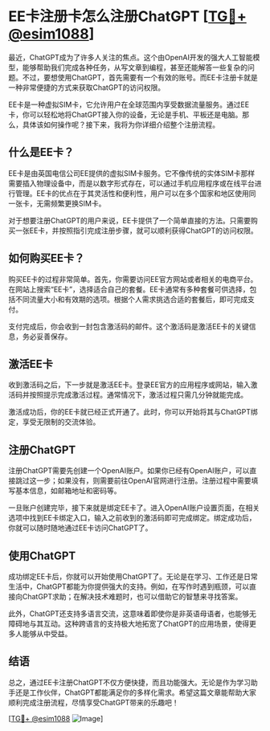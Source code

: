 # EE卡注册卡怎么注册ChatGPT [[TG💪+ @esim1088](https://t.me/s/esim1088)]

最近，ChatGPT成为了许多人关注的焦点。这个由OpenAI开发的强大人工智能模型，能够帮助我们完成各种任务，从写文章到编程，甚至还能解答一些复杂的问题。不过，要想使用ChatGPT，首先需要有一个有效的账号。而EE卡注册卡就是一种非常便捷的方式来获取ChatGPT的访问权限。

EE卡是一种虚拟SIM卡，它允许用户在全球范围内享受数据流量服务。通过EE卡，你可以轻松地将ChatGPT接入你的设备，无论是手机、平板还是电脑。那么，具体该如何操作呢？接下来，我将为你详细介绍整个注册流程。

## 什么是EE卡？

EE卡是由英国电信公司EE提供的虚拟SIM卡服务。它不像传统的实体SIM卡那样需要插入物理设备中，而是以数字形式存在，可以通过手机应用程序或在线平台进行管理。EE卡的优点在于其灵活性和便利性，用户可以在多个国家和地区使用同一张卡，无需频繁更换SIM卡。

对于想要注册ChatGPT的用户来说，EE卡提供了一个简单直接的方法。只需要购买一张EE卡，并按照指引完成注册步骤，就可以顺利获得ChatGPT的访问权限。

## 如何购买EE卡？

购买EE卡的过程非常简单。首先，你需要访问EE官方网站或者相关的电商平台。在网站上搜索“EE卡”，选择适合自己的套餐。EE卡通常有多种套餐可供选择，包括不同流量大小和有效期的选项。根据个人需求挑选合适的套餐后，即可完成支付。

支付完成后，你会收到一封包含激活码的邮件。这个激活码是激活EE卡的关键信息，务必妥善保存。

## 激活EE卡

收到激活码之后，下一步就是激活EE卡。登录EE官方的应用程序或网站，输入激活码并按照提示完成激活过程。通常情况下，激活过程只需几分钟就能完成。

激活成功后，你的EE卡就已经正式开通了。此时，你可以开始将其与ChatGPT绑定，享受无限制的交流体验。

## 注册ChatGPT

注册ChatGPT需要先创建一个OpenAI账户。如果你已经有OpenAI账户，可以直接跳过这一步；如果没有，则需要前往OpenAI官网进行注册。注册过程中需要填写基本信息，如邮箱地址和密码等。

一旦账户创建完毕，接下来就是绑定EE卡了。进入OpenAI账户设置页面，在相关选项中找到EE卡绑定入口，输入之前收到的激活码即可完成绑定。绑定成功后，你就可以随时随地通过EE卡访问ChatGPT了。

## 使用ChatGPT

成功绑定EE卡后，你就可以开始使用ChatGPT了。无论是在学习、工作还是日常生活中，ChatGPT都能为你提供强大的支持。例如，在写作时遇到瓶颈，可以直接向ChatGPT求助；在解决技术难题时，也可以借助它的智慧来寻找答案。

此外，ChatGPT还支持多语言交流，这意味着即使你是非英语母语者，也能够无障碍地与其互动。这种跨语言的支持极大地拓宽了ChatGPT的应用场景，使得更多人能够从中受益。

## 结语

总之，通过EE卡注册ChatGPT不仅方便快捷，而且功能强大。无论是作为学习助手还是工作伙伴，ChatGPT都能满足你的多样化需求。希望这篇文章能帮助大家顺利完成注册流程，尽情享受ChatGPT带来的乐趣吧！

[[TG💪+ @esim1088](https://t.me/s/esim1088) ![Image](https://i.postimg.cc/4NQfJmqS/Snipaste-2025-05-13-00-14-12.png)]